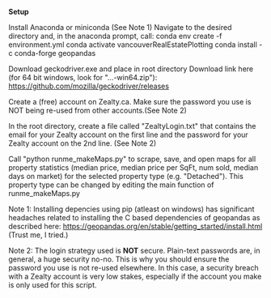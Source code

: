 **Setup**

Install Anaconda or miniconda (See Note 1)
Navigate to the desired directory and, in the anaconda prompt, call: 
	conda env create -f environment.yml
	conda activate vancouverRealEstatePlotting
	conda install -c conda-forge geopandas
	

Download geckodriver.exe and place in root directory 
	Download link here (for 64 bit windows, look for "...-win64.zip"): https://github.com/mozilla/geckodriver/releases

Create a (free) account on Zealty.ca. Make sure the password you use is NOT being re-used from other accounts.(See Note 2)

In the root directory, create a file called "ZealtyLogin.txt" that contains the email for your Zealty account on the first line and the password for your Zealty account on the 2nd line. (See Note 2)

Call "python runme_makeMaps.py" to scrape, save, and open maps for all property statistics (median price, median price per SqFt, num sold, median days on market) for the selected property type (e.g. "Detached"). This property type can be changed by editing the main function of runme_makeMaps.py


Note 1: Installing depencies using pip (atleast on windows) has significant headaches related to installing the C based dependencies of geopandas as described here: https://geopandas.org/en/stable/getting_started/install.html
(Trust me, I tried.)

Note 2: The login strategy used is **NOT** secure. Plain-text passwords are, in general, a huge security no-no. This is why you should ensure the password you use is not re-used elsewhere. In this case, a security breach with a Zealty account is very low stakes, especially if the account you make is only used for this script.